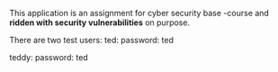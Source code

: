 This application is an assignment for cyber security base -course and **ridden with security vulnerabilities** on purpose.

There are two test users:
ted:
password: ted

teddy:
password: ted
